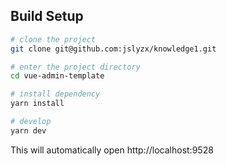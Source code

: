 ## Build Setup

```bash
# clone the project
git clone git@github.com:jslyzx/knowledge1.git

# enter the project directory
cd vue-admin-template

# install dependency
yarn install

# develop
yarn dev
```

This will automatically open http://localhost:9528